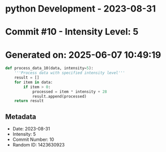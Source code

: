 ﻿# python Development - 2023-08-31
# Commit #10 - Intensity Level: 5
# Generated on: 2025-06-07 10:49:19
```python
def process_data_10(data, intensity=5):
    '''Process data with specified intensity level'''
    result = []
    for item in data:
        if item > 0:
            processed = item * intensity + 28
            result.append(processed)
    return result
```
## Metadata
- Date: 2023-08-31
- Intensity: 5
- Commit Number: 10
- Random ID: 1423630923
